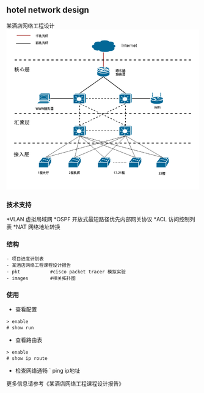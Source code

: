 ## hotel network design

某酒店网络工程设计
![总拓扑图](images/某酒店总拓扑图.png)

### 技术支持

*VLAN 虚拟局域网
*OSPF 开放式最短路径优先内部网关协议
*ACL 访问控制列表
*NAT 网络地址转换

### 结构

```
- 项目进度计划表
- 某酒店网络工程课程设计报告
- pkt			#cisco packet tracer 模拟实验
- images		#相关拓扑图
```

### 使用
* 查看配置
```
> enable
# show run 
```
* 查看路由表
```
> enable 
# show ip route
```
* 检查网络通畅
` ping ip地址

更多信息请参考《某酒店网络工程课程设计报告》
